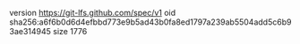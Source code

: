 version https://git-lfs.github.com/spec/v1
oid sha256:a6f6b0d6d4efbbd773e9b5ad43b0fa8ed1797a239ab5504add5c6b93ae314945
size 1776
